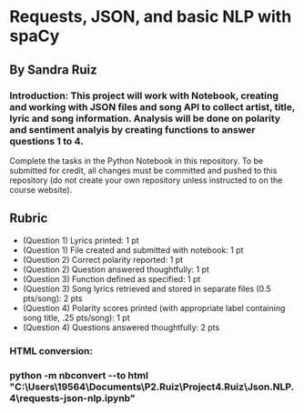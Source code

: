 # Requests, JSON, and basic NLP with spaCy

## By Sandra Ruiz
### Introduction: This project will work with Notebook, creating and working with JSON files and song API to collect artist, title, lyric and song information. Analysis will be done on polarity and sentiment analyis by creating functions to answer questions 1 to 4.

Complete the tasks in the Python Notebook in this repository.
To be submitted for credit, all changes must be committed and pushed to this repository (do not create your own repository unless instructed to on the course website).

## Rubric

* (Question 1) Lyrics printed: 1 pt
* (Question 1) File created and submitted with notebook: 1 pt
* (Question 2) Correct polarity reported: 1 pt
* (Question 2) Question answered thoughtfully: 1 pt
* (Question 3) Function defined as specified: 1 pt
* (Question 3) Song lyrics retrieved and stored in separate files (0.5 pts/song): 2 pts
* (Question 4) Polarity scores printed (with appropriate label containing song title, .25 pts/song): 1 pt
* (Question 4) Questions answered thoughtfully: 2 pts

### HTML conversion: 
### python -m nbconvert --to html "C:\Users\19564\Documents\P2.Ruiz\Project4.Ruiz\Json.NLP.4\requests-json-nlp.ipynb"
